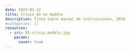 ```yaml
---
date: 2023-01-12
title: Crisis de un modelo
description: Tinta sobre manual de instrucciones, 2018
#categories: []
resources:
  - src: 05-crisis_modelo.jpg
    params:
      cover: true
---
```


